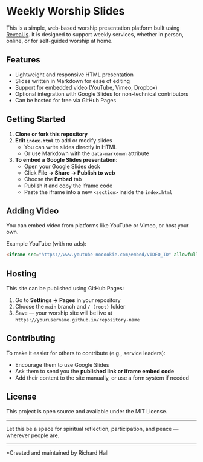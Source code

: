 # Weekly Worship Slides

This is a simple, web-based worship presentation platform built using [Reveal.js](https://revealjs.com/). It is designed to support weekly services, whether in person, online, or for self-guided worship at home.

## Features

- Lightweight and responsive HTML presentation
- Slides written in Markdown for ease of editing
- Support for embedded video (YouTube, Vimeo, Dropbox)
- Optional integration with Google Slides for non-technical contributors
- Can be hosted for free via GitHub Pages

## Getting Started

1. **Clone or fork this repository**
2. **Edit `index.html`** to add or modify slides
   - You can write slides directly in HTML
   - Or use Markdown with the `data-markdown` attribute
3. **To embed a Google Slides presentation**:
   - Open your Google Slides deck
   - Click **File → Share → Publish to web**
   - Choose the **Embed** tab
   - Publish it and copy the iframe code
   - Paste the iframe into a new `<section>` inside the `index.html`

## Adding Video
You can embed video from platforms like YouTube or Vimeo, or host your own.

Example YouTube (with no ads):
```html
<iframe src="https://www.youtube-nocookie.com/embed/VIDEO_ID" allowfullscreen></iframe>
```

## Hosting
This site can be published using GitHub Pages:

1. Go to **Settings → Pages** in your repository
2. Choose the `main` branch and `/ (root)` folder
3. Save — your worship site will be live at `https://yourusername.github.io/repository-name`

## Contributing

To make it easier for others to contribute (e.g., service leaders):
- Encourage them to use Google Slides
- Ask them to send you the **published link or iframe embed code**
- Add their content to the site manually, or use a form system if needed

## License
This project is open source and available under the MIT License.

---

Let this be a space for spiritual reflection, participation, and peace — wherever people are.

---

*Created and maintained by Richard Hall

